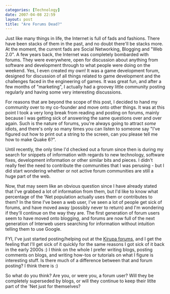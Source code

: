 ```yaml
---
categories: [Technology]
date: 2007-04-08 22:59
layout: post
title: "Are Forums Dead?"
---
```

Just like many things in life, the Internet is full of fads and fashions.  There have been stacks of them in the past, and no doubt there'll be stacks more.  At the moment, the current fads are Social Networking, Blogging and "Web 2.0".  A few years back, the Internet was completely bombarded with forums.  They were everywhere, open for discussion about anything from software and development through to what people were doing on the weekend.  Yes, I even created my own! It was a game development forum, designed for discussion of all things related to game development and the challenges faced in the engineering of games.  It was great fun, and after a few months of "marketing", I actually had a groovey little community posting regularly and having some very interesting discussions.

For reasons that are beyond the scope of this post, I decided to hand my community over to my co-founder and move onto other things.  It was at this point I took a very long break from reading and posting on forums, mainly because I was getting sick of answering the same questions over and over again.  Such is the nature of forums, you're always going to attract <em>some</em> idiots, and there's only so many times you can listen to someone say "I've figured out how to print out a string to the screen, can you please tell me how to make Quake 6?".

Until recently, the only time I'd checked out a forum since then is during my search for snippets of information with regards to new technology, software fixes, development information or other similar bits and pieces. I didn't really feel the need to contribute the communities that I was perusing - but I did start wondering whether or not active forum communities are still a huge part of the web.

Now, that may seem like an obvious question since I have already stated that I've grabbed a lot of information from them, but I'd like to know what percentage of the 'Net population actually uses them or contributes to them?  In the time I've been a web user, I've seen a lot of people get sick of forums, and have moved away (possibly never to return) and I'm wondering if they'll continue on the way they are.  The first generation of forum users seem to have moved onto blogging, and forums are now full of the next generation of Interweb users searching for information without intuition telling them to use Google.

FYI, I've just started posting/helping out at the <a href="http://www.kirupa.com/forum/" title="Kirupa" target="_blank">Kirupa forums</a>, and I get the feeling that I'll get sick of it quickly for the same reasons I got sick of it back in the early 2000s :) I think on the whole I prefer writing blogs, posting comments on blogs, and writing how-tos or tutorials on what I figure is interesting stuff.  Is there much of a difference between that and forum posting? I think there is :)

So what do you think? Are you, or were you, a forum user?  Will they be completely superseded by blogs, or will they continue to keep their litlte part of the 'Net just for themselves?
